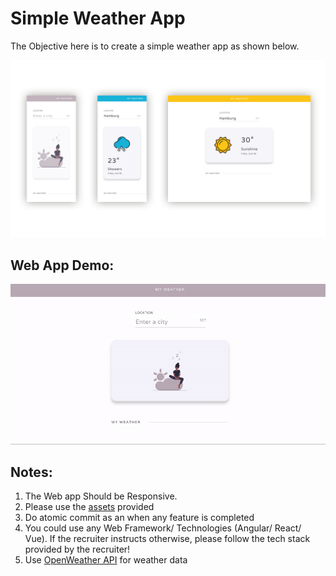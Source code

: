 # Simple Weather App

The Objective here is to create a simple weather app as shown below.

![Complete View](Screenshots/UI-overview-react-weather-app-simple-modern.png)

## Web App Demo: 

![Demo](app_demo.gif)

## Notes:
1. The Web app Should be Responsive.
2. Please use the [assets](/assets/) provided
3. Do atomic commit as an when any feature is completed
4. You could use any Web Framework/ Technologies (Angular/ React/ Vue). If the recruiter instructs otherwise, please follow the tech stack provided by the recruiter!
5. Use [OpenWeather API](https://openweathermap.org/api) for weather data
